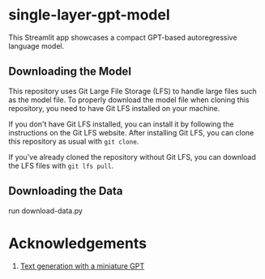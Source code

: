 # single-layer-gpt-model
 This Streamlit app showcases a compact GPT-based autoregressive language model.

 ## Downloading the Model

This repository uses Git Large File Storage (LFS) to handle large files such as the model file. To properly download the model file when cloning this repository, you need to have Git LFS installed on your machine.

If you don't have Git LFS installed, you can install it by following the instructions on the Git LFS website. After installing Git LFS, you can clone this repository as usual with `git clone`.

If you've already cloned the repository without Git LFS, you can download the LFS files with `git lfs pull`.

 ## Downloading the Data

 run download-data.py

 # Acknowledgements
1. [Text generation with a miniature GPT](https://keras.io/examples/generative/text_generation_with_miniature_gpt/)
